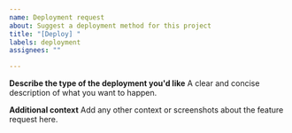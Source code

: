 ```yaml
---
name: Deployment request
about: Suggest a deployment method for this project
title: "[Deploy] "
labels: deployment
assignees: ""

---
```


**Describe the type of the deployment you'd like**
A clear and concise description of what you want to happen.

**Additional context**
Add any other context or screenshots about the feature request here.
